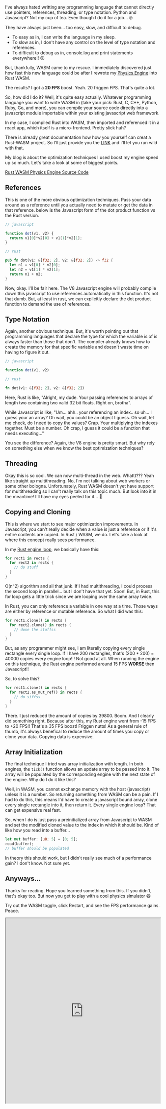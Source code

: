 I've always hated writting any programming language that cannot directly use
pointers, references, threading, or type notation. Python and Javascript? Not my
cup of tea. Even though I do it for a job... :roll_eyes:

They have always just been... too easy, slow, and difficult to debug. 

* To easy as in, I can write the language in my sleep.
* To slow as in, I don't have any control on the level of type notation and references.
* To difficult to debug as in, console.log and print statements everywhere!! :rage:

But, thankfully, WASM came to my rescue. I immediately discovered just how fast this new language
could be after I rewrote my [Physics Engine](https://www.speblog.org/plugin/sat-tester) into Rust
WASM.

The results? I got a <b>20 FPS</b> boost. Yeah. 20 friggen FPS. That's quite a lot.

So, how did I do it? Well, it's quite easy actually. Whatever programming language you want
to write WASM in (take your pick: Rust, C, C++, Python, Ruby, Go, and more), you can compile
your source code directly into a javascript module importable within your existing javascript
web framework.

In my case, I compiled Rust into WASM, then imported and referenced it in a react app, which itself
is a micro-frontend. Pretty slick huh?

There is already great documentation how how you yourself can creat a Rust-WASM project. So I'll just
provide you the [LINK](https://rustwasm.github.io/docs/book/) and I'll let you run wild with that.

My blog is about the optimization techniques I used boost my engine speed up so much. Let's take a look at some of biggest points.

[Rust WASM Physics Engine Source Code](https://github.com/jackmead515/blog/blob/master/plugins/rust-wasm-sat/src/lib.rs)

## References

This is one of the more obvious optimization techniques. Pass your data around as a reference until you
actually need to mutate or get the data in that reference. below is the Javascript form of the dot product function vs the Rust version.

```javascript
// javascript

function dot(v1, v2) {
  return v1[0]*v2[0] + v1[1]*v2[1];
}
```

```rust
// rust

pub fn dot(v1: &[f32; 2], v2: &[f32; 2]) -> f32 {
  let n1 = v1[0] * v2[0];
  let n2 = v1[1] * v2[1];
  return n1 + n2;
}
```

Now, okay. I'll be fair here. The V8 Javascript engine will probably compile down this javascript to use references automatically in this function. It's not that dumb. But, at least in rust, we can explicitly declare the dot product function to demand the use of references.

## Type Notation

Again, another obvious technique. But, it's worth pointing out that programming languages that declare the type for which the variable is of is always faster than those that don't. The compiler already knows how to create the memory for that specific variable and doesn't waste time on having to figure it out.

```javascript
// javascript

function dot(v1, v2)
```

```rust
// rust

fn dot(v1: &[f32; 2], v2: &[f32; 2])
```

Here, Rust is like, "Alright, my dude. Your passing references to arrays of length two containing two valid 32 bit floats. Right on, brotha".

While Javascript is like, "Um... ahh.. your referencing an index.. so uh... I guess your an array? Oh wait, you could be an object I guess. Oh wait, let me check, do I need to copy the values? Crap. Your multiplying the indexes together. Must be a number. Oh crap, I guess it could be a function that needs executing..."

You see the difference? Again, the V8 engine is pretty smart. But why rely on something else when we know the best optimization techniques?

## Threading

Okay this is so cool. We can now multi-thread in the web. Whattt??? Yeah like straight up multithreading.
No, I'm not talking about web workers or some other bologna. Unfortunately, Rust WASM doesn't yet have support for multithreading so I can't really talk on this topic much. But look into it in the meantime! I'll have my eyes peeled for it... :eyes:

## Copying and Cloning

This is where we start to see major optimization improvements. In Javascript, you can't really decide when a value is just a reference or if it's entire contents are copied. In Rust / WASM, we do. Let's take a look at where this concept really sees performance.

In my [Rust engine loop](https://github.com/jackmead515/blog/blob/master/plugins/rust-wasm-sat/src/lib.rs#L165), we basically have this:

```rust
for rect1 in rects {
  for rect2 in rects {
    // do stuff
  }
}
```

O(n^2) algorithm and all that junk. If I had multithreading, I could process the second loop in parallel... but I don't have that yet. Soon! But, in Rust, this for loop gets a little trick since we are looping over the same array twice.

In Rust, you can only reference a variable in one way at a time. Those ways are either by reference or mutable reference. So what I did was this:

```rust
for rect1.clone() in rects {
  for rect2.clone() in rects {
    // done the stuffss
  }
}
```

But, as any programmer might see, I am literally copying every single rectangle every single loop. If I have 200 rectangles, that's (200 * 200) = 40000 copies every engine loop!!! Not good at all. When running the engine on this technique, the Rust engine performed around 15 FPS **WORSE** then Javascript!!

So, to solve this?

```rust
for rect1.clone() in rects {
  for rect2.as_mut_ref() in rects {
    // do siffss
  }
}
```

There. I just reduced the amount of copies by 39800. Boom. And I clearly did something right. Because after this, my Rust engine went from -15 FPS to +20 FPS!! That's a 35 FPS boost! Friggen nutts! As a general rule of thumb, it's always benefical to reduce the amount of times you copy or clone your data.
Copying data is expensive.

## Array Initialization

The final technique I tried was array initialization with length. In both engines, the `tick()` function
allows an update array to be passed into it. The array will be populated by the corresponding engine with the next state of the engine. Why do I do it like this?

Well, in WASM, you cannot exchange memory with the host (javascript) unless it is a number. So returning something from WASM can be a pain. If I had to do this, this means I'd have to create a javascript bound array, clone every single rectangle into it, then return it. Every single engine loop? That can get expensive real fast. 

So, when I do is just pass a preinitialized array from Javascript to WASM and set the modified cloned value to the index in which it should be. Kind of like how you read into a buffer...

```rust
let mut buffer: [u8; 5] = [0; 5];
read(buffer);
// buffer should be populated
```

In theory this should work, but I didn't really see much of a performance gain? I don't know. Not sure yet.

## Anyways...

Thanks for reading. Hope you learned something from this. If you didn't, that's okay too. But now you get to play with a cool physics simulator :smile:

Try out the WASM toggle, click Restart, and see the FPS performance gains. Peace.

<iframe id="sat-tester" width="100%" height="600" src="https://www.speblog.org/plugin/sat-tester">
</iframe>

